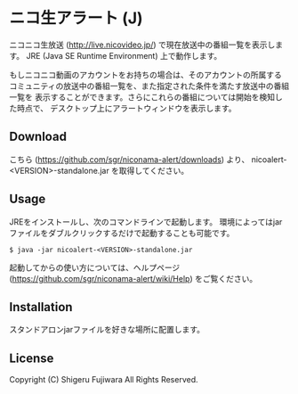 # ニコ生アラート (J)

ニコニコ生放送 (http://live.nicovideo.jp/) で現在放送中の番組一覧を表示します。
JRE (Java SE Runtime Environment) 上で動作します。

もしニコニコ動画のアカウントをお持ちの場合は、そのアカウントの所属する
コミュニティの放送中の番組一覧を、また指定された条件を満たす放送中の番組一覧を
表示することができます。さらにこれらの番組については開始を検知した時点で、
デスクトップ上にアラートウィンドウを表示します。

## Download

こちら (https://github.com/sgr/niconama-alert/downloads) より、
nicoalert-\<VERSION\>-standalone.jar を取得してください。

## Usage

JREをインストールし、次のコマンドラインで起動します。
環境によってはjarファイルをダブルクリックするだけで起動することも可能です。

    $ java -jar nicoalert-<VERSION>-standalone.jar

起動してからの使い方については、ヘルプページ (https://github.com/sgr/niconama-alert/wiki/Help) をご覧ください。

## Installation

スタンドアロンjarファイルを好きな場所に配置します。

## License

Copyright (C) Shigeru Fujiwara All Rights Reserved.


